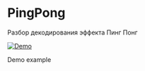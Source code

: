 # PingPong

Разбор декодирования эффекта Пинг Понг

[![Demo](https://j.gifs.com/P7rNz4.gif)](https://j.gifs.com/P7rNz4.gif)

Demo example
